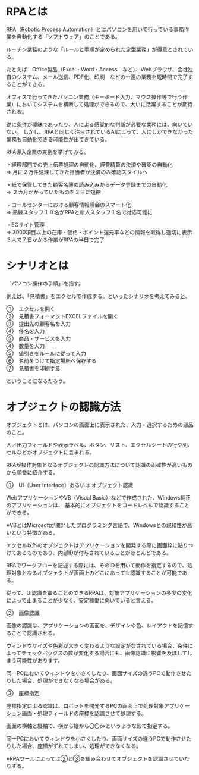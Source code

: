 # RPAとは

RPA（Robotic Process Automation）とはパソコンを用いて行っている事務作業を自動化する「ソフトウェア」のことである。

ルーチン業務のような「ルールと手順が定められた定型業務」が得意とされている。

たとえば　Office製品（Excel・Word・Access　など）、Webブラウザ、会社独自のシステム、メール送信、PDF化、印刷　などの一連の業務を短時間で完了することができる。

オフィスで行ってきたパソコン業務（キーボード入力、マウス操作等で行う作業）においてシステムを横断して処理ができるので、大いに活躍することが期待される。

逆に条件が曖昧であったり、人による感覚的な判断が必要な業務には、向いていない。
しかし、RPAと同じく注目されているAIによって、人にしかできなかった業務も自動化できる可能性が出てきている。

RPA導入企業の実例を挙げてみる。

・経理部門での売上伝票処理の自動化、経費精算の決済や確認の自動化  
⇒ 月に２万件処理してきた担当者が決済のみ確認スタイルへ

・紙で保管してきた顧客名簿の読み込みからデータ登録までの自動化  
⇒ ２カ月かかっていたものを３日に短縮

・コールセンターにおける顧客情報照会のスマート化  
⇒ 熟練スタッフ１０名がRPAと新人スタッフ１名で対応可能に

・ECサイト管理  
⇒ 3000項目以上の在庫・価格・ポイント還元率などの情報を取得し適切に表示  
３人で７日かかる作業がRPAの半日で完了

# シナリオとは

「パソコン操作の手順」を指す。

例えば、「見積書」をエクセルで作成する。といったシナリオを考えてみると、

①　エクセルを開く  
②　見積書フォーマットEXCELファイルを開く  
③　提出先の顧客名を入力  
④　件名を入力  
⑤　商品・サービスを入力  
④　数量を入力  
⑤　値引きをルールに従って入力  
⑥　名前をつけて指定場所へ保存する  
⑦　見積書を印刷する

ということになるだろう。

# オブジェクトの認識方法

オブジェクトとは、パソコンの画面上に表示された、入力・選択するための部品のこと。

入／出力フィールドや表示ラベル、ボタン、リスト、エクセルシートの行や列、セルなどがオブジェクトに含まれる。

RPAが操作対象となるオブジェクトの認識方法について認識の正確性が高いものから順番に紹介する。

①　UI（User Interface）あるいは オブジェクト認識

WebアプリケーションやVB（Visual Basic）などで作成された、Windows純正のアプリケーションは、
基本的にオブジェクトをコードレベルで認識することができる。

※VBとはMicrosoftが開発したプログラミング言語で、Windowsとの親和性が高いという特徴がある。

エクセル以外のオブジェクトはアプリケーションを開発する際に画面枠に貼りつけてあるものであり、内部IDが付与されていることがほとんどである。

RPAでワークフローを記述する際には、そのIDを用いて動作を指定するので、処理対象となるオブジェクトが画面上のどこにあっても認識することが可能である。

従って、UI認識を取ることのできるRPAは、対象アプリケーションの多少の変化によって止まることが少なく、安定稼働に向いていると言える。

②　画像認識

画像の認識は、アプリケーションの画面を、デザインや色、レイアウトを記憶することで認識させる。

ウィンドウサイズや色彩が大きく変わるような設定がなされている場合、条件によってチェックボックスの数が変化する場合にも、画像認識に影響を及ぼしてしまう可能性があります。

同一PCにおいてウィンドウを小さくしたり、画面サイズの違うPCで動作させたりした場合、処理ができなくなる場合がある。

③　座標指定

座標指定による認識は、ロボットを開発するPCの画面上で処理対象アプリケーション画面・処理フィールドの座標を認識させて処理する。

画面の横軸と縦軸で、横から縦から〇〇pxというような形で指定する。

同一PCにおいてウィンドウを小さくしたり、画面サイズの違うPCで動作させたりした場合、座標がずれてしまい、処理ができなくなる。

※RPAツールによっては②と③を組み合わせてオブジェクトを認識させていたりする。
